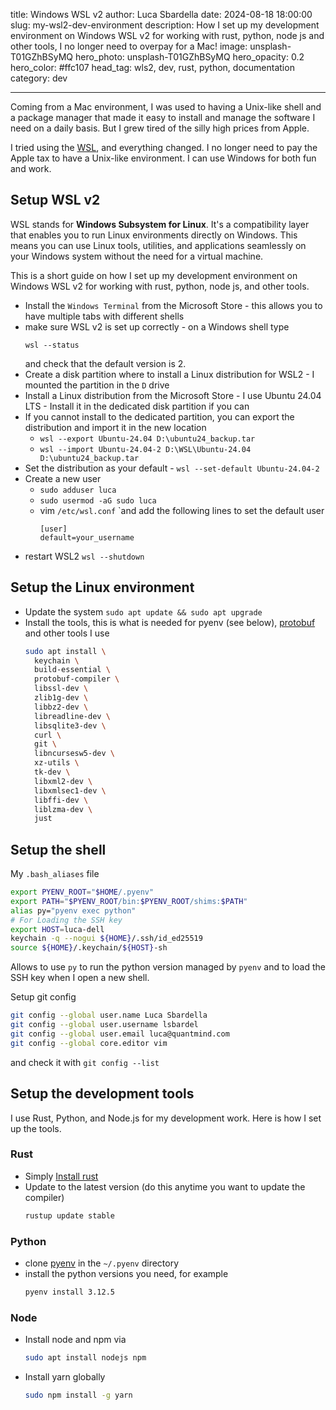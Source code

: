 title: Windows WSL v2
author: Luca Sbardella
date: 2024-08-18 18:00:00
slug: my-wsl2-dev-environment
description: How I set up my development environment on Windows WSL v2 for working with rust, python, node js and other tools, I no longer need to overpay for a Mac!
image: unsplash-T01GZhBSyMQ
hero_photo: unsplash-T01GZhBSyMQ
hero_opacity: 0.2
hero_color: #ffc107
head_tag: wls2, dev, rust, python, documentation
category: dev

---


Coming from a Mac environment, I was used to having a Unix-like shell and a package manager that made it easy to install and manage the software I need on a daily basis. But I grew tired of the silly high prices from Apple.

I tried using the [WSL](https://en.wikipedia.org/wiki/Windows_Subsystem_for_Linux), and everything changed. I no longer need to pay the Apple tax to have a Unix-like environment. I can use Windows for both fun and work.


## Setup WSL v2

WSL stands for **Windows Subsystem for Linux**. It's a compatibility layer that enables you to run Linux environments directly on Windows. This means you can use Linux tools, utilities, and applications seamlessly on your Windows system without the need for a virtual machine.

This is a short guide on how I set up my development environment on Windows WSL v2 for working with rust, python, node js, and other tools.

* Install the `Windows Terminal` from the Microsoft Store - this allows you to have multiple tabs with different shells
* make sure WSL v2 is set up correctly - on a Windows shell type
  ```
  wsl --status
  ```
  and check that the default version is 2.
* Create a disk partition where to install a Linux distribution for WSL2 - I mounted the partition in the `D` drive
* Install a Linux distribution from the Microsoft Store - I use Ubuntu 24.04 LTS - Install it in the dedicated disk partition if you can
* If you cannot install to the dedicated partition, you can export the distribution and import it in the new location
  * `wsl --export Ubuntu-24.04 D:\ubuntu24_backup.tar`
  * `wsl --import Ubuntu-24.04-2 D:\WSL\Ubuntu-24.04 D:\ubuntu24_backup.tar`
* Set the distribution as your default - `wsl --set-default Ubuntu-24.04-2`
* Create a new user
  * `sudo adduser luca`
  * `sudo usermod -aG sudo luca`
  * vim `/etc/wsl.conf` `and add the following lines to set the default user
    ```
    [user]
    default=your_username
    ```
* restart WSL2 `wsl --shutdown`

## Setup the Linux environment

* Update the system `sudo apt update && sudo apt upgrade`
* Install the tools, this is what is needed for pyenv (see below), [protobuf](https://github.com/protocolbuffers/protobuf) and other tools I use
  ```bash
  sudo apt install \
    keychain \
    build-essential \
    protobuf-compiler \
    libssl-dev \
    zlib1g-dev \
    libbz2-dev \
    libreadline-dev \
    libsqlite3-dev \
    curl \
    git \
    libncursesw5-dev \
    xz-utils \
    tk-dev \
    libxml2-dev \
    libxmlsec1-dev \
    libffi-dev \
    liblzma-dev \
    just
  ```

## Setup the shell

My `.bash_aliases` file
```bash
export PYENV_ROOT="$HOME/.pyenv"
export PATH="$PYENV_ROOT/bin:$PYENV_ROOT/shims:$PATH"
alias py="pyenv exec python"
# For Loading the SSH key
export HOST=luca-dell
keychain -q --nogui ${HOME}/.ssh/id_ed25519
source ${HOME}/.keychain/${HOST}-sh
```

Allows to use `py` to run the python version managed by `pyenv` and to load the SSH key when I open a new shell.

Setup git config
```bash
git config --global user.name Luca Sbardella
git config --global user.username lsbardel
git config --global user.email luca@quantmind.com
git config --global core.editor vim
```

and check it with `git config --list`

## Setup the development tools

I use Rust, Python, and Node.js for my development work. Here is how I set up the tools.

### Rust

* Simply [Install rust](https://www.rust-lang.org/tools/install)
* Update to the latest version (do this anytime you want to update the compiler)
  ```bash
  rustup update stable
  ```

### Python

* clone [pyenv](https://github.com/pyenv/pyenv) in the `~/.pyenv` directory
* install the python versions you need, for example
  ```bash
  pyenv install 3.12.5
  ```


### Node

* Install node and npm via
  ```bash
  sudo apt install nodejs npm
  ```
* Install yarn globally
  ```bash
  sudo npm install -g yarn
  ```
